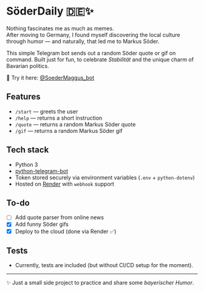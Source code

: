 # SöderDaily 🇩🇪✨

Nothing fascinates me as much as memes.  
After moving to Germany, I found myself discovering the local culture through humor — and naturally, that led me to Markus Söder.

This simple Telegram bot sends out a random Söder quote or gif on command. Built just for fun, to celebrate *Stabilität* and the unique charm of Bavarian politics.

👀 Try it here: [@SoederMaggus_bot](https://t.me/SoederMaggus_bot)

## Features

- `/start` — greets the user
- `/help` — returns a short instruction
- `/quote` — returns a random Markus Söder quote
- `/gif` — returns a random Markus Söder gif

## Tech stack

- Python 3  
- [python-telegram-bot](https://github.com/python-telegram-bot/python-telegram-bot)  
- Token stored securely via environment variables (`.env` + `python-dotenv`)  
- Hosted on [Render](https://render.com/) with `webhook` support  

## To-do

- [ ] Add quote parser from online news  
- [x] Add funny Söder gifs  
- [x] Deploy to the cloud (done via Render ✅)

## Tests

- Currently, tests are included (but without CI/CD setup for the moment).

---

✨ Just a small side project to practice and share some *bayerischer Humor*.